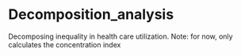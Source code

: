 # Decomposition_analysis
Decomposing inequality in health care utilization. Note: for now, only calculates the concentration index
